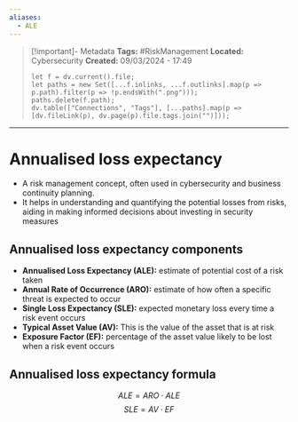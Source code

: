 ```yaml
---
aliases:
  - ALE
---
```


> [!important]- Metadata
> **Tags:** #RiskManagement 
> **Located:** Cybersecurity
> **Created:** 09/03/2024 - 17:49
> ```dataviewjs
> let f = dv.current().file;
> let paths = new Set([...f.inlinks, ...f.outlinks].map(p => p.path).filter(p => !p.endsWith(".png")));
> paths.delete(f.path);
> dv.table(["Connections", "Tags"], [...paths].map(p => [dv.fileLink(p), dv.page(p).file.tags.join("")]));
> ```

___
# Annualised loss expectancy
- A risk management concept, often used in cybersecurity and business continuity planning. 
- It helps in understanding and quantifying the potential losses from risks, aiding in making informed decisions about investing in security measures

## Annualised loss expectancy components
- **Annualised Loss Expectancy (ALE):**  estimate of potential cost of a risk taken
- **Annual Rate of Occurrence (ARO):** estimate of how often a specific threat is expected to occur 
- **Single Loss Expectancy (SLE):** expected monetary loss every time a risk event occurs
- **Typical Asset Value (AV):** This is the value of the asset that is at risk
- **Exposure Factor (EF):** percentage of the asset value likely to be lost when a risk event occurs 


## Annualised loss expectancy formula 
$$ALE = ARO \cdot ALE$$
$$SLE=AV \cdot EF$$
